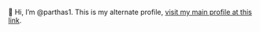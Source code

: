 👋 Hi, I’m @parthas1. This is my alternate profile, [visit my main profile at this link](https://github.com/tp5uiuc/).

<!---
parthas1/parthas1 is a ✨ special ✨ repository because its `README.md` (this file) appears on your GitHub profile.
You can click the Preview link to take a look at your changes.
--->
